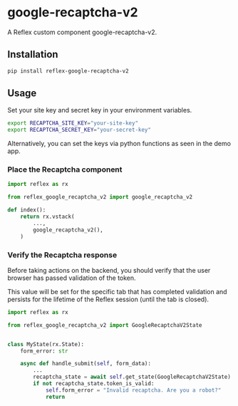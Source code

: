 # google-recaptcha-v2

A Reflex custom component google-recaptcha-v2.

## Installation

```bash
pip install reflex-google-recaptcha-v2
```

## Usage

Set your site key and secret key in your environment variables.

```bash
export RECAPTCHA_SITE_KEY="your-site-key"
export RECAPTCHA_SECRET_KEY="your-secret-key"
```

Alternatively, you can set the keys via python functions as seen in the demo app.

### Place the Recaptcha component

```python
import reflex as rx

from reflex_google_recaptcha_v2 import google_recaptcha_v2

def index():
    return rx.vstack(
        ...,
        google_recaptcha_v2(),
    )
```

### Verify the Recaptcha response

Before taking actions on the backend, you should verify that the user
browser has passed validation of the token.

This value will be set for the specific tab that has completed validation and
persists for the lifetime of the Reflex session (until the tab is closed).

```python
import reflex as rx

from reflex_google_recaptcha_v2 import GoogleRecaptchaV2State


class MyState(rx.State):
    form_error: str

    async def handle_submit(self, form_data):
        ...
        recaptcha_state = await self.get_state(GoogleRecaptchaV2State)
        if not recaptcha_state.token_is_valid:
            self.form_error = "Invalid recaptcha. Are you a robot?"
            return
```